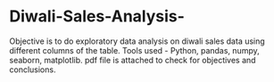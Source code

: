 # Diwali-Sales-Analysis-
Objective is to do exploratory data analysis on diwali sales data using different columns of the table. 
Tools used - Python, pandas, numpy, seaborn, matplotlib.
pdf file is attached to check for objectives and conclusions. 
